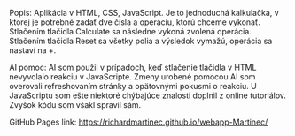 Popis:
Aplikácia v HTML, CSS, JavaScript. Je to jednoduchá kalkulačka, v ktorej je potrebné zadať dve čísla a operáciu, ktorú chceme vykonať.
Stlačením tlačidla Calculate sa následne vykoná zvolená operácia.
Stlačením tlačidla Reset sa všetky polia a výsledok vymažú, operácia sa nastaví na +.

AI pomoc:
AI som použil v prípadoch, keď stlačenie tlačidla v HTML nevyvolalo reakciu v JavaScripte.
Zmeny urobené pomocou AI som overovali refreshovaním stránky a opätovnými pokusmi o reakciu.
U JavaScriptu som ešte niektoré chýbajúce znalosti doplnil z online tutoriálov.
Zvyšok kódu som všakl spravil sám.

GitHub Pages link: https://richardmartinec.github.io/webapp-Martinec/

